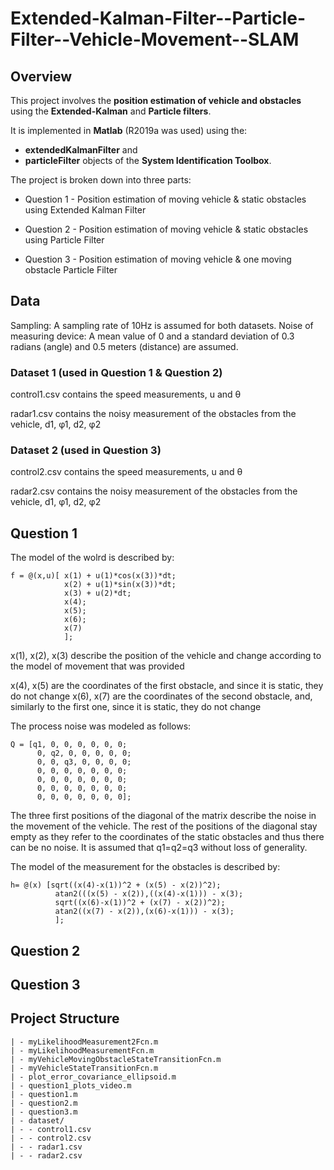 # Extended-Kalman-Filter--Particle-Filter--Vehicle-Movement--SLAM

## Overview

This project involves the <b>position estimation of vehicle and obstacles</b> using the <b>Extended-Kalman</b> and <b>Particle filters</b>.

It is implemented in <b>Matlab</b> (R2019a was used) using the:
* <b>extendedKalmanFilter</b> and 
* <b>particleFilter</b> objects 
of the <b>System Identification Toolbox</b>.

The project is broken down into three parts:

* Question 1 - Position estimation of moving vehicle & static obstacles using Extended Kalman Filter

* Question 2 - Position estimation of moving vehicle & static obstacles using Particle Filter

* Question 3 - Position estimation of moving vehicle & one moving obstacle Particle Filter

## Data

Sampling: A sampling rate of 10Hz is assumed for both datasets.
Noise of measuring device: A mean value of 0 and a standard deviation of 0.3 radians (angle) and 0.5 meters (distance) are assumed.

### Dataset 1 (used in Question 1 & Question 2)

control1.csv contains the speed measurements, u and θ

radar1.csv contains the noisy measurement of the obstacles from the vehicle, d1, φ1, d2, φ2

### Dataset 2 (used in Question 3)

control2.csv contains the speed measurements, u and θ

radar2.csv contains the noisy measurement of the obstacles from the vehicle, d1, φ1, d2, φ2


## Question 1

The model of the wolrd is described by:

```
f = @(x,u)[ x(1) + u(1)*cos(x(3))*dt;
            x(2) + u(1)*sin(x(3))*dt;
            x(3) + u(2)*dt;
            x(4);
            x(5);
            x(6);
            x(7)
            ];
```

x(1), x(2), x(3) describe the position of the vehicle and change according to the model of movement that was provided

x(4), x(5) are the coordinates of the first obstacle, and since it is static, they do not change
x(6), x(7) are the coordinates of the second obstacle, and, similarly to the first one, since it is static, they do not change

The process noise was modeled as follows:

```
Q = [q1, 0, 0, 0, 0, 0, 0;
      0, q2, 0, 0, 0, 0, 0;
      0, 0, q3, 0, 0, 0, 0;
      0, 0, 0, 0, 0, 0, 0;
      0, 0, 0, 0, 0, 0, 0;
      0, 0, 0, 0, 0, 0, 0;
      0, 0, 0, 0, 0, 0, 0];
```

The three first positions of the diagonal of the matrix describe the noise in the movement of the vehicle.
The rest of the positions of the diagonal stay empty as they refer to the coordinates of the static obstacles and thus there can be no noise.
It is assumed that q1=q2=q3 without loss of generality.

The model of the measurement for the obstacles is described by:

```
h= @(x) [sqrt((x(4)-x(1))^2 + (x(5) - x(2))^2);
          atan2(((x(5) - x(2)),((x(4)-x(1))) - x(3);
          sqrt((x(6)-x(1))^2 + (x(7) - x(2))^2);
          atan2((x(7) - x(2)),(x(6)-x(1))) - x(3);
          ];
```

## Question 2


## Question 3


## Project Structure
```
| - myLikelihoodMeasurement2Fcn.m
| - myLikelihoodMeasurementFcn.m
| - myVehicleMovingObstacleStateTransitionFcn.m
| - myVehicleStateTransitionFcn.m
| - plot_error_covariance_ellipsoid.m
| - question1_plots_video.m
| - question1.m
| - question2.m
| - question3.m
| - dataset/
| - - control1.csv
| - - control2.csv
| - - radar1.csv
| - - radar2.csv
```

